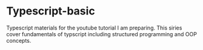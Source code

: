 # Typescript-basic
Typescript materials for the youtube tutorial I am preparing. This siries cover fundamentals of typscript including structured programming and OOP concepts.
